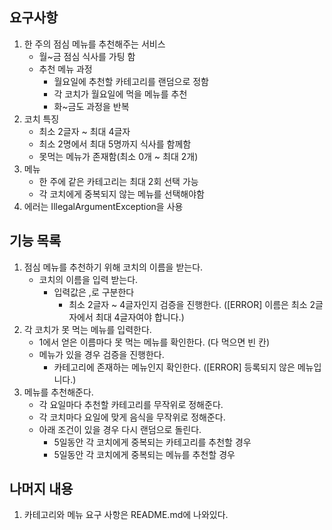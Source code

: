## 요구사항
1. 한 주의 점심 메뉴를 추천해주는 서비스
   - 월~금 점심 식사를 가팅 함
   - 추천 메뉴 과정
     - 월요일에 추천할 카테고리를 랜덤으로 정함
     - 각 코치가 월요일에 먹을 메뉴를 추천
     - 화~금도 과정을 반복
2. 코치 특징
   - 최소 2글자 ~ 최대 4글자
   - 최소 2명에서 최대 5명까지 식사를 함께함
   - 못먹는 메뉴가 존재함(최소 0개 ~ 최대 2개)
3. 메뉴
   - 한 주에 같은 카테고리는 최대 2회 선택 가능
   - 각 코치에게 중복되지 않는 메뉴를 선택해야함
4. 에러는 IllegalArgumentException을 사용

## 기능 목록
1. 점심 메뉴를 추천하기 위해 코치의 이름을 받는다.
   - 코치의 이름을 입력 받는다.
     - 입력값은 ,로 구분한다
       - 최소 2글자 ~ 4글자인지 검증을 진행한다. ([ERROR] 이름은 최소 2글자에서 최대 4글자여야 합니다.)
2. 각 코치가 못 먹는 메뉴를 입력한다.
   - 1에서 얻은 이름마다 못 먹는 메뉴를 확인한다. (다 먹으면 빈 칸)
   - 메뉴가 있을 경우 검증을 진행한다.
     - 카테고리에 존재하는 메뉴인지 확인한다. ([ERROR] 등록되지 않은 메뉴입니다.)
3. 메뉴를 추천해준다.
   - 각 요일마다 추천할 카테고리를 무작위로 정해준다.
   - 각 코치마다 요일에 맞게 음식을 무작위로 정해준다.
   - 아래 조건이 있을 경우 다시 랜덤으로 돌린다.
     - 5일동안 각 코치에게 중복되는 카테고리를 추천할 경우
     - 5일동안 각 코치에게 중복되는 메뉴를 추천할 경우

## 나머지 내용
1. 카테고리와 메뉴 요구 사항은 README.md에 나와있다.
